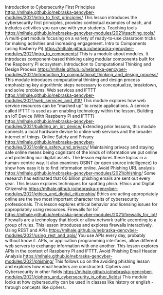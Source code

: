 <!-- tab separated syntax: title (required)	 link_to_module_root (required)	 short description (optional)  -->
Introduction to Cybersecurity First Principles	https://mlhale.github.io/nebraska-gencyber-modules/2021/intro_to_first_principles/	This lesson introduces the cybersecurity first principles, provides contextual examples of each, and includes activities you can use with your students.
Teaching tools	https://mlhale.github.io/nebraska-gencyber-modules/2021/teaching_tools/	A multi-part module focusing on a variety of ready-to-use classroom tricks for making activities and increasing engagement.
Intro to Components (using Rasberry Pi)	https://mlhale.github.io/nebraska-gencyber-modules/2021/intro_to_components/	This is a module about modules. It introduces component-based thinking using modular components built for the Raspberry PI ecosystem.
Introduction to Computational Thinking and Design Process	https://mlhale.github.io/nebraska-gencyber-modules/2021/introduction_to_computational_thinking_and_design_process/	This module introduces computational thinking and design process emphasizing key algorithmic steps necessary to conceptualize, breakdown, and solve problems. 
Web services and IFTTT	https://mlhale.github.io/nebraska-gencyber-modules/2021/web_services_and_ifttt/	This module explores how web service resources can be "mashed up" to create applications. A service called IFTTT is used as an enabling technology within the lesson.
Building an IoT Device (With Raspberry Pi and IFTTT)	https://mlhale.github.io/nebraska-gencyber-modules/2021/building_an_iot_device/	 Extending prior lessons, this module connects a local hardware device to online web services and the broader internet of things. 
Online Safety and Privacy	https://mlhale.github.io/nebraska-gencyber-modules/2021/online_safety_and_privacy/	Maintaining privacy and staying safe online means being cognizant of the kinds of information we put online and protecting our digital assets. The lesson explores these topics in a human-centric way. It also examines OSINT (or open source intelligence) to show how easy it is to find information online.
Avoid Phishing URL analysis	https://mlhale.github.io/nebraska-gencyber-modules/2021/phishing/	Some research has estimated that 60 billion phishing emails are sent out every year. This lesson explores techniques for spotting phish.
Ethics and Digital Citizenship	https://mlhale.github.io/nebraska-gencyber-modules/2021/ethics_and_digital_citizenship/	Ethics are acting appropriately online are the two most important character traits of cybersecurity professionals. This lesson explores ethical behavior and licensing issues for appropriately using resources.
Firewalls for IoT	https://mlhale.github.io/nebraska-gencyber-modules/2021/firewalls_for_iot/	Firewalls are a technology that block or allow network traffic according to a group of rules. This lesson introduces and explores firewalls interactively.
Using REST and APIs	https://mlhale.github.io/nebraska-gencyber-modules/2021/using_rest_and_apis/	You use APIs every day, probably without know it. APIs, or application programming interfaces, allow different web servers to exchange information with one another. This lesson explores APIs in the context of Raspberry PI and IFTTT.
Avoid Phishing Email Header Analysis	https://mlhale.github.io/nebraska-gencyber-modules/2021/phishing/	This follows up on the avoiding phishing lesson and explores how email headers are constructed.
Ciphers and Cybersecurity in other fields	https://mlhale.github.io/nebraska-gencyber-modules/2021/ciphers_and_cybersecurity_in_other_fields/	This module looks at how cybersecurity can be used in classes like history or english - through concepts like ciphers.
